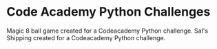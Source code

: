 # Code Academy Python Challenges
Magic 8 ball game created for a Codeacademy Python challenge.
Sal's Shipping created for a Codeacademy Python challenge.
